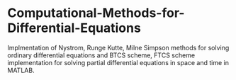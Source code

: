 # Computational-Methods-for-Differential-Equations
Implmentation of Nystrom, Runge Kutte, Milne Simpson methods for solving ordinary differential equations and BTCS scheme, FTCS scheme implementation for solving partial differential equations in space and time in MATLAB.
